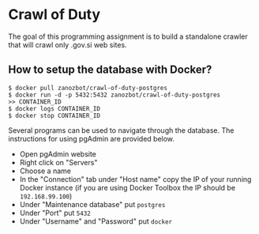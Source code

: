 # Crawl of Duty
The goal of this programming assignment is to build a standalone crawler that will crawl only .gov.si web sites.


## How to setup the database with Docker?

```
$ docker pull zanozbot/crawl-of-duty-postgres
$ docker run -d -p 5432:5432 zanozbot/crawl-of-duty-postgres
>> CONTAINER_ID
$ docker logs CONTAINER_ID
$ docker stop CONTAINER_ID
```

Several programs can be used to navigate through the database. The instructions for using pgAdmin are provided below.

* Open pgAdmin website
* Right click on "Servers"
* Choose a name
* In the "Connection" tab under "Host name" copy the IP of your running Docker instance (if you are using Docker Toolbox the IP should be `192.168.99.100`)
* Under "Maintenance database" put `postgres`
* Under "Port" put `5432`
* Under "Username" and "Password" put `docker`